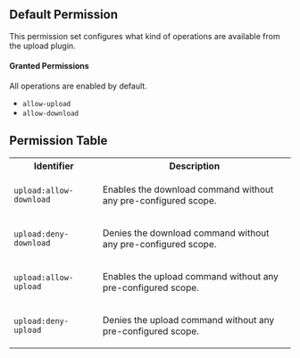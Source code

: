 ## Default Permission

This permission set configures what kind of operations are available from the
upload plugin.

#### Granted Permissions

All operations are enabled by default.

-   `allow-upload`
-   `allow-download`

## Permission Table

<table>
<tr>
<th>Identifier</th>
<th>Description</th>
</tr>

<tr>
<td>

`upload:allow-download`

</td>
<td>

Enables the download command without any pre-configured scope.

</td>
</tr>

<tr>
<td>

`upload:deny-download`

</td>
<td>

Denies the download command without any pre-configured scope.

</td>
</tr>

<tr>
<td>

`upload:allow-upload`

</td>
<td>

Enables the upload command without any pre-configured scope.

</td>
</tr>

<tr>
<td>

`upload:deny-upload`

</td>
<td>

Denies the upload command without any pre-configured scope.

</td>
</tr>
</table>
